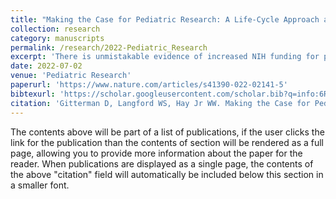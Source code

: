 ```yaml
---
title: "Making the Case for Pediatric Research: A Life-Cycle Approach and The Return on Investment."
collection: research
category: manuscripts
permalink: /research/2022-Pediatric_Research
excerpt: 'There is unmistakable evidence of increased NIH funding for pediatric and perinatal research, but there is much work to be done. To further promote NIH-funded pediatric and perinatal research, we advocate for a life-cycle approach in which the return on the investment continues over the lifespan. Although elected policymakers have short-time horizons, pediatric and perinatal researchers must provide novel evidence and theoretical arguments demonstrating the long-term health benefits for the adults of tomorrow by improving the health of our current pediatric populations. Child health researchers must communicate the role of early developmental events on childhood and adult disease, including those that are prenatal and gestational so that its importance is understood by the public and policymakers.'
date: 2022-07-02
venue: 'Pediatric Research'
paperurl: 'https://www.nature.com/articles/s41390-022-02141-5'
bibtexurl: 'https://scholar.googleusercontent.com/scholar.bib?q=info:6RcVNEMfX9QJ:scholar.google.com/&output=citation&scisdr=CgJo0NYOEPvqj57KTRE:AAZF9b8AAAAAaF7MVRGw8ypQ4PdYvwW5h2ZwaOw&scisig=AAZF9b8AAAAAaF7MVegOzVvBq62W8ZxR4nX9ins&scisf=4&ct=citation&cd=-1&hl=en'
citation: 'Gitterman D, Langford WS, Hay Jr WW. Making the Case for Pediatric Research: A Life-Cycle Approach and The Return on Investment. Pediatric Research. (2022)'
---
```

The contents above will be part of a list of publications, if the user clicks the link for the publication than the contents of section will be rendered as a full page, allowing you to provide more information about the paper for the reader. When publications are displayed as a single page, the contents of the above "citation" field will automatically be included below this section in a smaller font.
